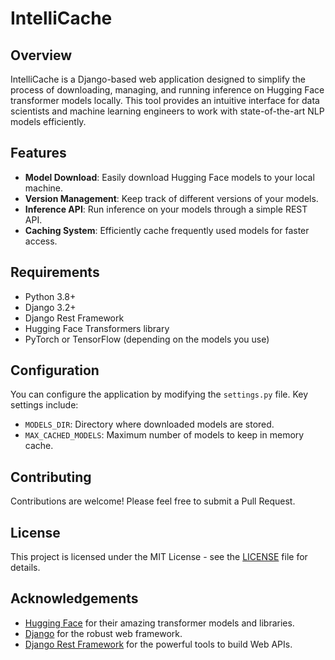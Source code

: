 # IntelliCache


## Overview

IntelliCache is a Django-based web application designed to simplify the process of downloading, managing, and running inference on Hugging Face transformer models locally. This tool provides an intuitive interface for data scientists and machine learning engineers to work with state-of-the-art NLP models efficiently.

## Features

- **Model Download**: Easily download Hugging Face models to your local machine.
- **Version Management**: Keep track of different versions of your models.
- **Inference API**: Run inference on your models through a simple REST API.
- **Caching System**: Efficiently cache frequently used models for faster access.

## Requirements

- Python 3.8+
- Django 3.2+
- Django Rest Framework
- Hugging Face Transformers library
- PyTorch or TensorFlow (depending on the models you use)



## Configuration

You can configure the application by modifying the `settings.py` file. Key settings include:

- `MODELS_DIR`: Directory where downloaded models are stored.
- `MAX_CACHED_MODELS`: Maximum number of models to keep in memory cache.

## Contributing

Contributions are welcome! Please feel free to submit a Pull Request.

## License

This project is licensed under the MIT License - see the [LICENSE](LICENSE) file for details.

## Acknowledgements

- [Hugging Face](https://huggingface.co/) for their amazing transformer models and libraries.
- [Django](https://www.djangoproject.com/) for the robust web framework.
- [Django Rest Framework](https://www.django-rest-framework.org/) for the powerful tools to build Web APIs.
